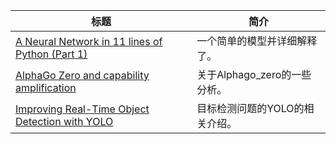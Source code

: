 | 标题                                                         | 简介                           |
| ------------------------------------------------------------ | ------------------------------ |
| [A Neural Network in 11 lines of Python (Part 1)](http://iamtrask.github.io/2015/07/12/basic-python-network/?from=hackcv&hmsr=hackcv.com&utm_medium=hackcv.com&utm_source=hackcv.com) | 一个简单的模型并详细解释了。   |
| [AlphaGo Zero and capability amplification](https://ai-alignment.com/alphago-zero-and-capability-amplification-ede767bb8446?from=hackcv&hmsr=hackcv.com&utm_medium=hackcv.com&utm_source=hackcv.com) | 关于Alphago_zero的一些分析。   |
| [Improving Real-Time Object Detection with YOLO](https://blog.statsbot.co/real-time-object-detection-yolo-cd348527b9b7?from=hackcv&hmsr=hackcv.com&utm_medium=hackcv.com&utm_source=hackcv.com) | 目标检测问题的YOLO的相关介绍。 |

